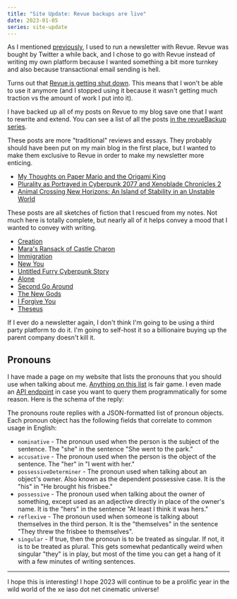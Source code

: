 ```yaml
---
title: "Site Update: Revue backups are live"
date: 2023-01-05
series: site-update
---
```


<xeblog-hero ai="Waifu Diffusion v1.3 (float16)" file="kirito" prompt="Kirito Sword Art Online, intricate, elegant, highly detailed, anime, genshin impact, thick outlines, concept art, smooth, sharp focus, illustration, third eye, portrait"></xeblog-hero>

As I mentioned [previously](https://xeiaso.net/blog/site-update-no-more-revue),
I used to run a newsletter with Revue. Revue was bought by Twitter a while back,
and I chose to go with Revue instead of writing my own platform because I wanted
something a bit more turnkey and also because transactional email sending is
hell.

Turns out that [Revue is getting shut
down](https://www.getrevue.co/app/offboard). This means that I won't be able to
use it anymore (and I stopped using it because it wasn't getting much traction
vs the amount of work I put into it).

I have backed up all of my posts on Revue to my blog save one that I want to
rewrite and extend. You can see a list of all the posts [in the revueBackup
series](https://xeiaso.net/blog/series/revueBackup).

These posts are more "traditional" reviews and essays. They probably should have
been put on my main blog in the first place, but I wanted to make them exclusive
to Revue in order to make my newsletter more enticing.

- [My Thoughts on Paper Mario and the Origami
  King](https://xeiaso.net/blog/paper-mario-origami-king-2021-01-30)
- [Plurality as Portrayed in Cyberpunk 2077 and Xenoblade Chronicles
  2](https://xeiaso.net/blog/plurality-cyberpunk-xenoblade-2021-02-14)
- [Animal Crossing New Horizons: An Island of Stability in an Unstable
  World](https://xeiaso.net/blog/animal-crossing-stability-2021-02-28)

These posts are all sketches of fiction that I rescued from my notes. Not much
here is totally complete, but nearly all of it helps convey a mood that I wanted
to convey with writing.

- [Creation](https://xeiaso.net/blog/creation)
- [Mara's Ransack of Castle
  Charon](https://xeiaso.net/blog/mara-ransack-castle-2021-03-28)
- [Immigration](https://xeiaso.net/blog/immigration-2021-04-11)
- [New You](https://xeiaso.net/blog/new-you)
- [Untitled Furry Cyberpunk
  Story](https://xeiaso.net/blog/untitled-furry-cyberpunk-story)
- [Alone](https://xeiaso.net/blog/alone)
- [Second Go Around](https://xeiaso.net/blog/second-go-around)
- [The New Gods](https://xeiaso.net/blog/the-new-gods)
- [I Forgive You](https://xeiaso.net/blog/i-forgive-you-2021-08-08)
- [Theseus](https://xeiaso.net/blog/theseus)

If I ever do a newsletter again, I don't think I'm going to be using a third
party platform to do it. I'm going to self-host it so a billionaire buying up
the parent company doesn't kill it.

## Pronouns

I have made a page on my website that lists the pronouns that you should use
when talking about me. [Anything on this list](https://xeiaso.net/pronouns) is
fair game. I even made an [API endpoint](https://xeiaso.net/api/pronouns) in
case you want to query them programmatically for some reason. Here is the schema
of the reply:

The pronouns route replies with a JSON-formatted list of pronoun objects. Each
pronoun object has the following fields that correlate to common usage in
English:

- `nominative` - The pronoun used when the person is the subject of the
  sentence. The "she" in the sentence "She went to the park."
- `accusative` - The pronoun used when the person is the object of the sentence.
  The "her" in "I went with her."
- `possessiveDeterminer` - The pronoun used when talking about an object's
  owner. Also known as the dependent possessive case. It is the "his" in "He
  brought his frisbee."
- `possessive` - The pronoun used when talking about the owner of something,
  except used as an adjective directly in place of the owner's name. It is the
  "hers" in the sentence "At least I think it was hers."
- `reflexive` - The pronoun used when someone is talking about themselves in the
  third person. It is the "themselves" in the sentence "They threw the frisbee
  to themselves".
- `singular` - If true, then the pronoun is to be treated as singular. If not,
  it is to be treated as plural. This gets somewhat pedantically weird when
  singular "they" is in play, but most of the time you can get a hang of it with
  a few minutes of writing sentences.

---

I hope this is interesting! I hope 2023 will continue to be a prolific year in
the wild world of the xe iaso dot net cinematic universe!
